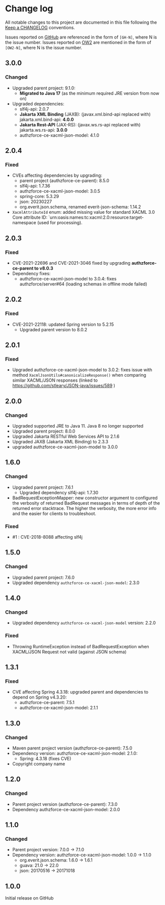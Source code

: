 # Change log
All notable changes to this project are documented in this file following the [Keep a CHANGELOG](http://keepachangelog.com) conventions. 

Issues reported on [GitHub](https://github.com/authzforce/core/issues) are referenced in the form of `[GH-N]`, where N is the issue number. Issues reported on [OW2](https://jira.ow2.org/browse/AUTHZFORCE/) are mentioned in the form of `[OW2-N]`, where N is the issue number.

## 3.0.0
### Changed
- Upgraded parent project: 9.1.0:
  - **Migrated to Java 17** (as the minimum required JRE version from now on)
- Upgraded dependencies: 
  - slf4j-api: 2.0.7 
  - **Jakarta XML Binding** (JAXB): (javax.xml.bind-api replaced with) jakarta.xml.bind-api: **4.0.0**
  - **Jakarta Rest-API** (JAX-RS): (javax.ws.rs-api replaced with) jakarta.ws.rs-api: **3.0.0**
  - authzforce-ce-xacml-json-model: 4.1.0


## 2.0.4
### Fixed
- CVEs affecting dependencies by upgrading:
  - parent project (authzforce-ce-parent): 8.5.0
  - slf4j-api: 1.7.36
  - authzforce-ce-xacml-json-model: 3.0.5
  - spring-core: 5.3.29
  - json: 20230227
  - org.everit.json.schema, renamed everit-json-schema: 1.14.2
- `XacmlAttributeId` enum: added missing value for standard XACML 3.0 Core attribute ID: `urn:oasis:names:tc:xacml:2.0:resource:target-namespace (used for <Content> processing).


## 2.0.3
### Fixed
- CVE-2021-22696 and CVE-2021-3046 fixed by upgrading **authzforce-ce-parent to v8.0.3**
- Dependency fixes:
	- authzforce-ce-xacml-json-model to 3.0.4: fixes authzforce/server#64 (loading schemas in offline mode failed)


## 2.0.2
### Fixed
- CVE-2021-22118: updated Spring version to 5.2.15
  - Upgraded parent version to 8.0.2


## 2.0.1
### Fixed
- Upgraded authzforce-ce-xacml-json-model to 3.0.2: fixes issue with method `XacmlJsonUtils#canonicalizeResponse()` when comparing similar XACML/JSON responses (linked to https://github.com/stleary/JSON-java/issues/589 )


## 2.0.0
### Changed
- Upgraded supported JRE to Java 11. Java 8 no longer supported
- Upgraded parent project: 8.0.0
- Upgraded Jakarta RESTful Web Services API to 2.1.6
- Upgraded JAXB (Jakarta XML Binding) to 2.3.3
- upgraded authzforce-ce-xacml-json-model to 3.0.0


## 1.6.0
### Changed
- Upgraded parent project: 7.6.1
	- Upgraded dependency slf4j-api: 1.7.30
- BadRequestExceptionMapper: new constructor argument to configured the verbosity of returned BadRequest messages in terms of depth of the returned error stacktrace. The higher the verbosity, the more error info and the easier for clients to troubleshoot.


### Fixed
- #1 : CVE-2018-8088 affecting slf4j


## 1.5.0
### Changed
- Upgraded parent project: 7.6.0
- Upgraded dependency `authzforce-ce-xacml-json-model`: 2.3.0


## 1.4.0
### Changed
- Upgraded dependency `authzforce-ce-xacml-json-model` version: 2.2.0

### Fixed
- Throwing RuntimeException instead of BadRequestException when XACML/JSON Request not valid (against JSON schema)


## 1.3.1
### Fixed
- CVE affecting Spring 4.3.18: upgraded parent and dependencies to depend on Spring v4.3.20:
	- authzforce-ce-parent: 7.5.1
	- authzforce-ce-xacml-json-model: 2.1.1
	

## 1.3.0
### Changed
- Maven parent project version (authzforce-ce-parent): 7.5.0
- Dependency version: authzforce-ce-xacml-json-model: 2.1.0:
	- Spring: 4.3.18 (fixes CVE)
- Copyright company name


## 1.2.0
### Changed
- Parent project version (authzforce-ce-parent): 7.3.0
- Dependency authzforce-ce-xacml-json-model: 2.0.0


## 1.1.0
### Changed
- Parent project version: 7.0.0 -> 7.1.0
- Dependency version: authzforce-ce-xacml-json-model: 1.0.0 -> 1.1.0
	- org.everit.json.schema: 1.6.0 -> 1.6.1
	- guava: 21.0 -> 22.0
	- json: 20170516 -> 20171018


## 1.0.0
Initial release on GitHub

